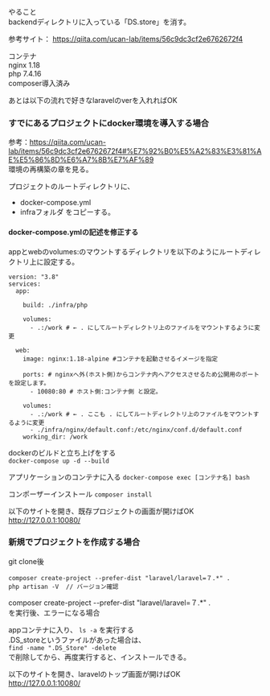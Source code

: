 やること  
backendディレクトリに入っている「DS.store」を消す。

参考サイト： 
https://qiita.com/ucan-lab/items/56c9dc3cf2e6762672f4  
  
コンテナ  
nginx 1.18  
php 7.4.16  
composer導入済み  
  
あとは以下の流れで好きなlaravelのverを入れればOK

### すでにあるプロジェクトにdocker環境を導入する場合
参考：https://qiita.com/ucan-lab/items/56c9dc3cf2e6762672f4#%E7%92%B0%E5%A2%83%E3%81%AE%E5%86%8D%E6%A7%8B%E7%AF%89  
環境の再構築の章を見る。

プロジェクトのルートディレクトリに、
 - docker-compose.yml
 - infraフォルダ
をコピーする。

#### docker-compose.ymlの記述を修正する
appとwebのvolumes:のマウントするディレクトリを以下のようにルートディレクトリ上に設定する。

```
version: "3.8"
services:
  app:

    build: ./infra/php

    volumes:
      - .:/work # ← . にしてルートディレクトリ上のファイルをマウントするように変更
      
  web:
    image: nginx:1.18-alpine #コンテナを起動させるイメージを指定

    ports: # nginxへ外(ホスト側)からコンテナ内へアクセスさせるため公開用のポートを設定します。
      - 10080:80 # ホスト側:コンテナ側 と設定。

    volumes:
      - .:/work # ← . ここも . にしてルートディレクトリ上のファイルをマウントするように変更
      - ./infra/nginx/default.conf:/etc/nginx/conf.d/default.conf
    working_dir: /work
```

dockerのビルドと立ち上げをする  
`docker-compose up -d --build`

アプリケーションのコンテナに入る
`docker-compose exec [コンテナ名] bash`  

コンポーザーインストール
`composer install`

以下のサイトを開き、既存プロジェクトの画面が開けばOK    
http://127.0.0.1:10080/
  
### 新規でプロジェクトを作成する場合

git clone後  
  
```
composer create-project --prefer-dist "laravel/laravel=７.*" .  
php artisan -V  // バージョン確認  
```

composer create-project --prefer-dist "laravel/laravel=７.*" .  
を実行後、エラーになる場合  
  
appコンテナに入り、
`ls -a`
を実行する  
.DS_storeというファイルがあった場合は、  
`find -name ".DS_Store" -delete`  
で削除してから、再度実行すると、インストールできる。  
  
以下のサイトを開き、laravelのトップ画面が開けばOK    
http://127.0.0.1:10080/
